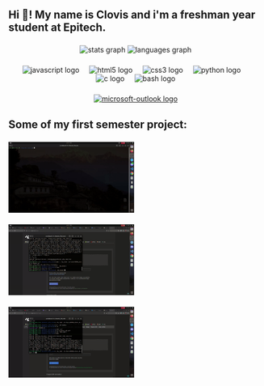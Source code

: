 <h2 align="left">Hi 👋! My name is Clovis and i'm a freshman year student at Epitech.</h2>

###

<div align="center">
  <img src="https://github-readme-stats.vercel.app/api?username=tekClovis&hide_title=false&hide_rank=false&show_icons=true&include_all_commits=true&count_private=true&disable_animations=false&theme=dracula&locale=en&hide_border=false" height="150" alt="stats graph"  />
  <img src="https://github-readme-stats.vercel.app/api/top-langs?username=tekClovis&locale=en&hide_title=false&layout=compact&card_width=320&langs_count=5&theme=dracula&hide_border=false" height="150" alt="languages graph"  />
</div>

###

<div align="center">
  <img src="https://cdn.jsdelivr.net/gh/devicons/devicon/icons/javascript/javascript-original.svg" height="30" alt="javascript logo"  />
  <img width="12" />
  <img src="https://cdn.jsdelivr.net/gh/devicons/devicon/icons/html5/html5-original.svg" height="30" alt="html5 logo"  />
  <img width="12" />
  <img src="https://cdn.jsdelivr.net/gh/devicons/devicon/icons/css3/css3-original.svg" height="30" alt="css3 logo"  />
  <img width="12" />
  <img src="https://cdn.jsdelivr.net/gh/devicons/devicon/icons/python/python-original.svg" height="30" alt="python logo"  />
  <img width="12" />
  <img src="https://cdn.jsdelivr.net/gh/devicons/devicon/icons/c/c-original.svg" height="30" alt="c logo"  />
  <img width="12" />
  <img src="https://cdn.jsdelivr.net/gh/devicons/devicon/icons/bash/bash-original.svg" height="30" alt="bash logo"  />
</div>

###

<div align="center">
  <a href="https://outlook.office365.com/mail/" target="_blank">
    <img src="https://img.shields.io/static/v1?message=Outlook&logo=microsoft-outlook&label=clovisnedlec@epitech.eu&color=0078D4&logoColor=white&labelColor=blue&style=for-the-badge" height="35" alt="microsoft-outlook logo"  />
  </a>
</div>

###

<h2 align="left">Some of my first semester project:</h2>

###

<img align="center" height="140" src="./gif/my_top.gif"  />

###

<img align="center" height="140" src="./gif/my_hunter.gif"  />

###

<img align="center" height="140" src="./gif/my_radar.gif"  />

